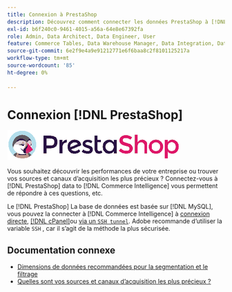 ```yaml
---
title: Connexion à PrestaShop
description: Découvrez comment connecter les données PrestaShop à [!DNL Commerce Intelligence].
exl-id: b6f240c0-9461-4015-a56a-64e8e67392fa
role: Admin, Data Architect, Data Engineer, User
feature: Commerce Tables, Data Warehouse Manager, Data Integration, Data Import/Export
source-git-commit: 6e2f9e4a9e91212771e6f6baa8c2f8101125217a
workflow-type: tm+mt
source-wordcount: '85'
ht-degree: 0%

---
```


# Connexion [!DNL PrestaShop]

![](../../../assets/Prestashop-logo.png)

Vous souhaitez découvrir les performances de votre entreprise ou trouver vos sources et canaux d’acquisition les plus précieux ? Connectez-vous à [!DNL PrestaShop] data to [!DNL Commerce Intelligence] vous permettent de répondre à ces questions, etc.

Le [!DNL PrestaShop] La base de données est basée sur [!DNL MySQL], vous pouvez la connecter à [!DNL Commerce Intelligence] à [connexion directe](../integrations/mysql-via-a-direct-connection.md), [[!DNL cPanel]](../integrations/mysql-via-cpanel.md)ou [via un `SSH tunnel`](../integrations/mysql-via-ssh-tunnel.md). Adobe recommande d’utiliser la variable `SSH` , car il s’agit de la méthode la plus sécurisée.

## Documentation connexe

* [Dimensions de données recommandées pour la segmentation et le filtrage](../../../best-practices/segment-filter.md)
* [Quelles sont vos sources et canaux d’acquisition les plus précieux ?](../../analysis/most-value-source-channel.md)
